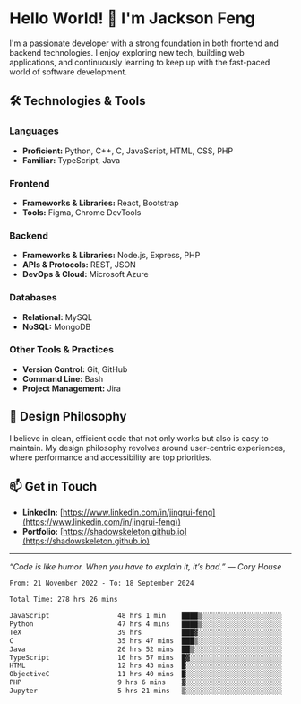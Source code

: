 # Hello World! 👋 I'm Jackson Feng

I'm a passionate developer with a strong foundation in both frontend and backend technologies. I enjoy exploring new tech, building web applications, and continuously learning to keep up with the fast-paced world of software development.

## 🛠 Technologies & Tools

### Languages
- **Proficient:** Python, C++, C, JavaScript, HTML, CSS, PHP
- **Familiar:** TypeScript, Java

### Frontend
- **Frameworks & Libraries:** React, Bootstrap
- **Tools:** Figma, Chrome DevTools

### Backend
- **Frameworks & Libraries:** Node.js, Express, PHP
- **APIs & Protocols:** REST, JSON
- **DevOps & Cloud:** Microsoft Azure

### Databases
- **Relational:** MySQL
- **NoSQL:** MongoDB

### Other Tools & Practices
- **Version Control:** Git, GitHub
- **Command Line:** Bash
- **Project Management:** Jira


## 🎨 Design Philosophy

I believe in clean, efficient code that not only works but also is easy to maintain. My design philosophy revolves around user-centric experiences, where performance and accessibility are top priorities.

## 📫 Get in Touch

- **LinkedIn:** [https://www.linkedin.com/in/jingrui-feng](https://www.linkedin.com/in/jingrui-feng))
- **Portfolio:** [https://shadowskeleton.github.io](https://shadowskeleton.github.io)

---

*“Code is like humor. When you have to explain it, it’s bad.” — Cory House*



<!--START_SECTION:waka-->

```txt
From: 21 November 2022 - To: 18 September 2024

Total Time: 278 hrs 26 mins

JavaScript                 48 hrs 1 min    ████▒░░░░░░░░░░░░░░░░░░░░   17.24 %
Python                     47 hrs 4 mins   ████▒░░░░░░░░░░░░░░░░░░░░   16.91 %
TeX                        39 hrs          ███▓░░░░░░░░░░░░░░░░░░░░░   14.01 %
C                          35 hrs 47 mins  ███▒░░░░░░░░░░░░░░░░░░░░░   12.85 %
Java                       26 hrs 52 mins  ██▒░░░░░░░░░░░░░░░░░░░░░░   09.65 %
TypeScript                 16 hrs 57 mins  █▓░░░░░░░░░░░░░░░░░░░░░░░   06.09 %
HTML                       12 hrs 43 mins  █░░░░░░░░░░░░░░░░░░░░░░░░   04.57 %
ObjectiveC                 11 hrs 40 mins  █░░░░░░░░░░░░░░░░░░░░░░░░   04.19 %
PHP                        9 hrs 6 mins    ▓░░░░░░░░░░░░░░░░░░░░░░░░   03.27 %
Jupyter                    5 hrs 21 mins   ▒░░░░░░░░░░░░░░░░░░░░░░░░   01.92 %
```

<!--END_SECTION:waka-->

